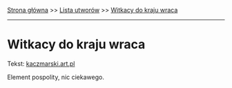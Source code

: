 [Strona główna](../index.md) >> [Lista utworów](../list.md) >> [Witkacy do kraju wraca](639.md)

---

# Witkacy do kraju wraca

Tekst: [kaczmarski.art.pl](https://www.kaczmarski.art.pl/tworczosc/wiersze/witkacy-do-kraju-wraca/)

Element pospolity, nic ciekawego.